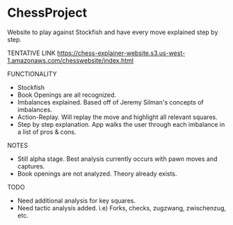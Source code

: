 # ChessProject

Website to play against Stockfish and have every move explained step by step.

TENTATIVE LINK
https://chess-explainer-website.s3.us-west-1.amazonaws.com/chesswebsite/index.html

FUNCTIONALITY
- Stockfish
- Book Openings are all recognized.
- Imbalances explained. Based off of Jeremy Silman's concepts of imbalances.
- Action-Replay. Will replay the move and highlight all relevant squares.
- Step by step explanation. App walks the user through each imbalance in a list of pros & cons.

NOTES
- Still alpha stage. Best analysis currently occurs with pawn moves and captures.
- Book openings are not analyzed. Theory already exists.

TODO
- Need additional analysis for key squares. 
- Need tactic analysis added. i.e) Forks, checks, zugzwang, zwischenzug, etc.
